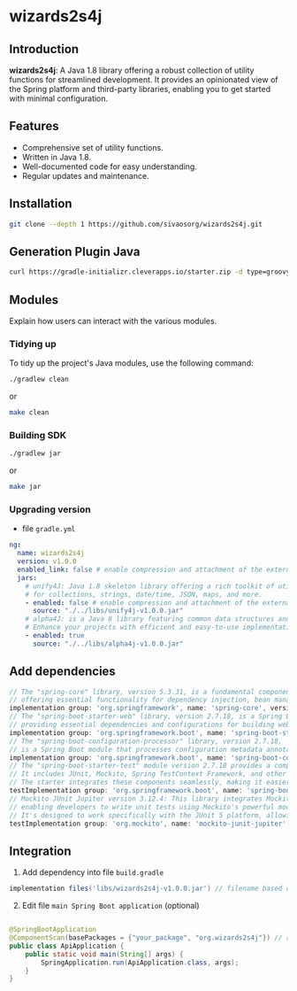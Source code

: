 # wizards2s4j

## Introduction

**wizards2s4j**: A Java 1.8 library offering a robust collection of utility functions for streamlined development. It
provides an opinionated view of the Spring platform and third-party libraries, enabling you to get started with minimal
configuration.

## Features

- Comprehensive set of utility functions.
- Written in Java 1.8.
- Well-documented code for easy understanding.
- Regular updates and maintenance.

## Installation

```bash
git clone --depth 1 https://github.com/sivaosorg/wizards2s4j.git
```

## Generation Plugin Java

```bash
curl https://gradle-initializr.cleverapps.io/starter.zip -d type=groovy-gradle-plugin  -d testFramework=testng -d projectName=wizards2s4j -o wizards2s4j.zip
```

## Modules

Explain how users can interact with the various modules.

### Tidying up

To tidy up the project's Java modules, use the following command:

```bash
./gradlew clean
```

or

```bash
make clean
```

### Building SDK

```bash
./gradlew jar
```

or

```bash
make jar
```

### Upgrading version

- file `gradle.yml`

```yaml
ng:
  name: wizards2s4j
  version: v1.0.0
  enabled_link: false # enable compression and attachment of the external libraries
  jars:
    # unify4J: Java 1.8 skeleton library offering a rich toolkit of utility functions
    # for collections, strings, date/time, JSON, maps, and more.
    - enabled: false # enable compression and attachment of the external libraries
      source: "./../libs/unify4j-v1.0.0.jar"
    # alpha4J: is a Java 8 library featuring common data structures and algorithms.
    # Enhance your projects with efficient and easy-to-use implementations designed for performance and clarity.
    - enabled: true
      source: "./../libs/alpha4j-v1.0.0.jar"
```

## Add dependencies

```groovy
// The "spring-core" library, version 5.3.31, is a fundamental component of the Spring Framework,
// offering essential functionality for dependency injection, bean management, and core utilities to facilitate robust Java application development within the Spring ecosystem.
implementation group: 'org.springframework', name: 'spring-core', version: '5.3.31'
// The "spring-boot-starter-web" library, version 2.7.18, is a Spring Boot starter module that facilitates the setup of web applications,
// providing essential dependencies and configurations for building web-based projects.
implementation group: 'org.springframework.boot', name: 'spring-boot-starter-web', version: '2.7.18'
// The "spring-boot-configuration-processor" library, version 2.7.18,
// is a Spring Boot module that processes configuration metadata annotations to generate metadata files and aid in auto-configuration of Spring applications.
implementation group: 'org.springframework.boot', name: 'spring-boot-configuration-processor', version: '2.7.18'
// The "spring-boot-starter-test" module version 2.7.18 provides a comprehensive test framework for Spring Boot applications.
// It includes JUnit, Mockito, Spring TestContext Framework, and other useful tools for testing Spring applications.
// The starter integrates these components seamlessly, making it easier to write and execute tests in a Spring Boot environment.
testImplementation group: 'org.springframework.boot', name: 'spring-boot-starter-test', version: '2.7.18'
// Mockito JUnit Jupiter version 3.12.4: This library integrates Mockito with JUnit 5,
// enabling developers to write unit tests using Mockito's powerful mocking features.
// It's designed to work specifically with the JUnit 5 platform, allowing for advanced testing capabilities.
testImplementation group: 'org.mockito', name: 'mockito-junit-jupiter', version: '3.12.4'
```

## Integration

1. Add dependency into file `build.gradle`

```gradle
implementation files('libs/wizards2s4j-v1.0.0.jar') // filename based on ng.name and ng.version
```

2. Edit file `main Spring Boot application` (optional)

```java

@SpringBootApplication
@ComponentScan(basePackages = {"your_package", "org.wizards2s4j"}) // root name of package wizard4j
public class ApiApplication {
    public static void main(String[] args) {
        SpringApplication.run(ApiApplication.class, args);
    }
}
```
